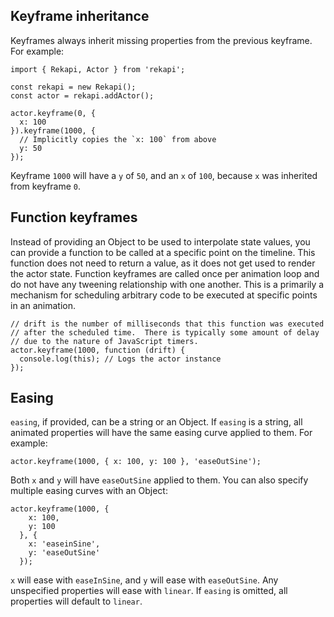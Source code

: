 ## Keyframe inheritance

Keyframes always inherit missing properties from the previous keyframe.  For
example:

    import { Rekapi, Actor } from 'rekapi';

    const rekapi = new Rekapi();
    const actor = rekapi.addActor();

    actor.keyframe(0, {
      x: 100
    }).keyframe(1000, {
      // Implicitly copies the `x: 100` from above
      y: 50
    });

Keyframe `1000` will have a `y` of `50`, and an `x` of `100`, because `x` was
inherited from keyframe `0`.

## Function keyframes

Instead of providing an Object to be used to interpolate state values, you can
provide a function to be called at a specific point on the timeline.  This
function does not need to return a value, as it does not get used to render the
actor state.  Function keyframes are called once per animation loop and do not
have any tweening relationship with one another.  This is a primarily a
mechanism for scheduling arbitrary code to be executed at specific points in an
animation.

    // drift is the number of milliseconds that this function was executed
    // after the scheduled time.  There is typically some amount of delay
    // due to the nature of JavaScript timers.
    actor.keyframe(1000, function (drift) {
      console.log(this); // Logs the actor instance
    });

## Easing

`easing`, if provided, can be a string or an Object.  If `easing` is a string,
all animated properties will have the same easing curve applied to them.  For
example:

    actor.keyframe(1000, { x: 100, y: 100 }, 'easeOutSine');

Both `x` and `y` will have `easeOutSine` applied to them.  You can also specify
multiple easing curves with an Object:

    actor.keyframe(1000, {
        x: 100,
        y: 100
      }, {
        x: 'easeinSine',
        y: 'easeOutSine'
      });

`x` will ease with `easeInSine`, and `y` will ease with `easeOutSine`.  Any
unspecified properties will ease with `linear`.  If `easing` is omitted, all
properties will default to `linear`.
